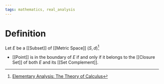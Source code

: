 ```yaml
---
tags: mathematics, real_analysis
---
```


# Definition

Let $E$ be a [[Subset]] of [[Metric Space]] $(S, d)$[^1]
- [[Point]] is in the boundary of $E$ if and only if it belongs to the [[Closure Set]] of both $E$ and its [[Set Complement]].

[^1]: [Elementary Analysis: The Theory of Calculus](zotero://open-pdf/library/items/GUY2WR3V?page=100)